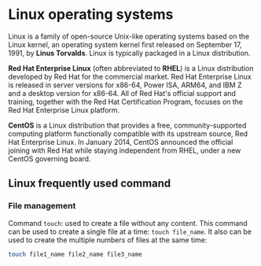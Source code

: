 # Linux operating systems
Linux is a family of open-source Unix-like operating systems based on the Linux kernel, an operating system kernel first released on September 17, 1991, by **Linus Torvalds**.
Linux is typically packaged in a Linux distribution.

**Red Hat Enterprise Linux** (often abbreviated to **RHEL**) is a Linux distribution developed by Red Hat for the commercial market.
Red Hat Enterprise Linux is released in server versions for x86-64, Power ISA, ARM64, and IBM Z and a desktop version for x86-64.
All of Red Hat's official support and training, together with the Red Hat Certification Program, focuses on the Red Hat Enterprise Linux platform.

**CentOS** is a Linux distribution that provides a free, community-supported computing platform functionally compatible with its upstream source, Red Hat Enterprise Linux.
In January 2014, CentOS announced the official joining with Red Hat while staying independent from RHEL, under a new CentOS governing board.

## Linux frequently used command

### File management

Command `touch`: used to create a file without any content.
This command can be used to create a single file at a time: `touch file_name`.
It also can be used to create the multiple numbers of files at the same time:

```bash
touch file1_name file2_name file3_name 
```
